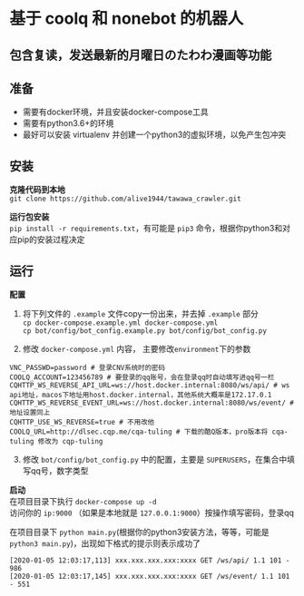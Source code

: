 # 基于 coolq 和 nonebot 的机器人

## 包含复读，发送最新的月曜日のたわわ漫画等功能

## 准备
- 需要有docker环境，并且安装docker-compose工具
- 需要有python3.6+的环境
- 最好可以安装 virtualenv 并创建一个python3的虚拟环境，以免产生包冲突

## 安装

**克隆代码到本地**  
`git clone https://github.com/alive1944/tawawa_crawler.git`  


**运行包安装**  
`pip install -r requirements.txt`，有可能是 `pip3` 命令，根据你python3和对应pip的安装过程决定


## 运行 
**配置**  
1. 将下列文件的 `.example` 文件copy一份出来，并去掉 `.example` 部分  
`cp docker-compose.example.yml docker-compose.yml`  
`cp bot/config/bot_config.example.py bot/config/bot_config.py`  

2. 修改 `docker-compose.yml` 内容， 主要修改`environment`下的参数  
```
VNC_PASSWD=password # 登录CNV系统时的密码
COOLQ_ACCOUNT=123456789 # 要登录的qq账号，会在登录qq时自动填写进qq号一栏
CQHTTP_WS_REVERSE_API_URL=ws://host.docker.internal:8080/ws/api/ # ws api地址，macos下地址用host.docker.internal，其他系统大概率是172.17.0.1
CQHTTP_WS_REVERSE_EVENT_URL=ws://host.docker.internal:8080/ws/event/ # 地址设置同上
CQHTTP_USE_WS_REVERSE=true # 不用改他
COOLQ_URL=http://dlsec.cqp.me/cqa-tuling # 下载的酷Q版本，pro版本将 cqa-tuling 修改为 cqp-tuling
```

3. 修改 `bot/config/bot_config.py` 中的配置，主要是 `SUPERUSERS`，在集合中填写qq号，数字类型  


**启动**  
在项目目录下执行 `docker-compose up -d`  
访问你的 `ip:9000` （如果是本地就是 `127.0.0.1:9000`）按操作填写密码，登录qq   

在项目目录下 `python main.py`(根据你的python3安装方法，等等，可能是`python3 main.py`)，出现如下格式的提示则表示成功了  
```
[2020-01-05 12:03:17,113] xxx.xxx.xxx.xxx:xxxx GET /ws/api/ 1.1 101 - 986
[2020-01-05 12:03:17,145] xxx.xxx.xxx.xxx:xxxx GET /ws/event/ 1.1 101 - 551
```

